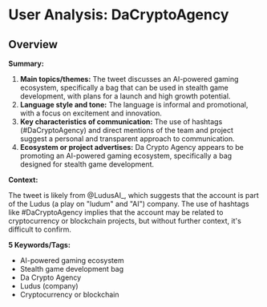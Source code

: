 # User Analysis: DaCryptoAgency

## Overview

**Summary:**

1. **Main topics/themes:** The tweet discusses an AI-powered gaming ecosystem, specifically a bag that can be used in stealth game development, with plans for a launch and high growth potential.
2. **Language style and tone:** The language is informal and promotional, with a focus on excitement and innovation.
3. **Key characteristics of communication:** The use of hashtags (#DaCryptoAgency) and direct mentions of the team and project suggest a personal and transparent approach to communication.
4. **Ecosystem or project advertises:** Da Crypto Agency appears to be promoting an AI-powered gaming ecosystem, specifically a bag designed for stealth game development.

**Context:**

The tweet is likely from @LudusAI_, which suggests that the account is part of the Ludus (a play on "ludum" and "AI") company. The use of hashtags like #DaCryptoAgency implies that the account may be related to cryptocurrency or blockchain projects, but without further context, it's difficult to confirm.

**5 Keywords/Tags:**

* AI-powered gaming ecosystem
* Stealth game development bag
* Da Crypto Agency
* Ludus (company)
* Cryptocurrency or blockchain